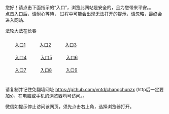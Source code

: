 您好！请点击下面指示的“入口”，浏览此网站是安全的，且为您带来平安。。 <br/>
点击入口后，请耐心等待， 过程中可能会出现无法打开的提示，请忽略，最终会进入网站. </br>

法轮大法在长春<br/>
<div style="padding:10px"><a style="margin:20px" target="_blank" href="https://dez1tse1lelh6.cloudfront.net/2Qpsp?mbnxuq" id="ccLink1" rel="nofollow">入口1</a> <a target="_blank" style="margin:20px" href="https://d1yif1mfqgeld8.cloudfront.net/2Qpsp?wgriahdn" id="ccLink2" rel="nofollow">入口2</a> <a style="margin:20px" target="_blank" href="https://dgy6ujc7dn0n2.cloudfront.net/2Qpsp?ybturyc" id="ccLink3" rel="nofollow">入口3</a></div>

<div style="padding:10px" ><a style="margin:20px" target="_blank" href="https://dez1tse1lelh6.cloudfront.net/2Qpsp?mbnxuq" id="ccLink4" rel="nofollow">入口4</a> <a style="margin:20px" href="https://d1yif1mfqgeld8.cloudfront.net/2Qpsp?wgriahdn" target="_blank" id="ccLink5" rel="nofollow">入口5</a> <a style="margin:20px" href="https://dgy6ujc7dn0n2.cloudfront.net/2Qpsp?ybturyc" target="_blank" id="ccLink6" rel="nofollow">入口6</a></div>

<div style="padding:10px"><a style="margin:20px" target="_blank" href="https://dez1tse1lelh6.cloudfront.net/2Qpsp?mbnxuq" id="ccLink7" rel="nofollow">入口7</a> <a style="margin:20px" href="https://d1yif1mfqgeld8.cloudfront.net/2Qpsp?wgriahdn" target="_blank" id="ccLink8" rel="nofollow">入口8</a> <a style="margin:20px" target="_blank" href="https://dgy6ujc7dn0n2.cloudfront.net/2Qpsp?ybturyc" id="ccLink9" rel="nofollow">入口9</a></div>

<br/>



请复制并记住免翻墙网址 https://github.com/yntd/changchunzx (http后一定要加s)，在电脑或手机的浏览器均可访问。。<br/>

微信如提示停止访问该网页，须先点击右上角，选择浏览器打开。
